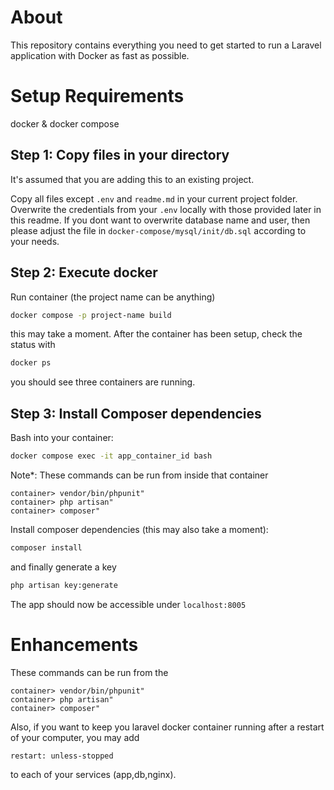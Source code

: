 # About
This repository contains everything you need to get started to run a 
Laravel application with Docker as fast as possible.


# Setup Requirements
docker & docker compose


## Step 1: Copy files in your directory
It's assumed that you are adding this to an existing project.

Copy all files except `.env` and `readme.md` in your current project folder. 
Overwrite the credentials from your `.env` locally with those provided later in this readme.
If you dont want to overwrite database name and user, then please adjust the file in `docker-compose/mysql/init/db.sql` according to your needs.


## Step 2: Execute docker
Run container (the project name can be anything)

  ```sh
  docker compose -p project-name build
  ```

this may take a moment. After the container has been setup, check the status with

  ```sh
  docker ps
  ```

you should see three containers are running.


## Step 3: Install Composer dependencies
Bash into your container:

  ```sh
  docker compose exec -it app_container_id bash
  ```

Note*: These commands can be run from inside that container

  ```
  container> vendor/bin/phpunit"
  container> php artisan"
  container> composer"
  ```

Install composer dependencies (this may also take a moment):

  ```sh
  composer install
  ```

and finally generate a key

  ```sh
  php artisan key:generate
  ```

The app should now be accessible under `localhost:8005`


# Enhancements
These commands can be run from the

  ```
  container> vendor/bin/phpunit"
  container> php artisan"
  container> composer"
  ```

Also, if you want to keep you laravel docker container
running after a restart of your computer, you may add

  ```
  restart: unless-stopped
  ```

to each of your services (app,db,nginx).






